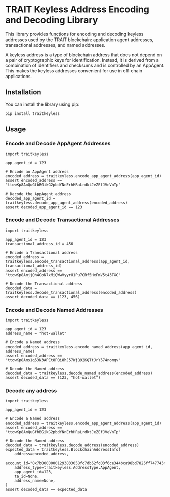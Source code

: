 # TRAIT Keyless Address Encoding and Decoding Library

This library provides functions for encoding and decoding keyless addresses used by the TRAIT blockchain:
application agent addresses, transactional addresses, and named addresses.

A keyless address is a type of blockchain address that does not depend on a pair of
cryptographic keys for identification.
Instead, it is derived from a combination of identifiers and checksums and is controlled by an AppAgent.
This makes the keyless addresses convenient for use in off-chain applications.

## Installation

You can install the library using pip:

``` python3
pip install traitkeyless
```

## Usage

### Encode and Decode AppAgent Addresses

``` python3
import traitkeyless

app_agent_id = 123

# Encode an AppAgent address
encoded_address = traitkeyless.encode_app_agent_address(app_agent_id)
assert encoded_address == "ttowKp8AmQuGfbBGikG2pbdYNnErhHRaLrdktJeZEfJVeVnTp"

# Decode the AppAgent address
decoded_app_agent_id = traitkeyless.decode_app_agent_address(encoded_address)
assert decoded_app_agent_id == 123
```

### Encode and Decode Transactional Addresses

``` python3
import traitkeyless

app_agent_id = 123
transactional_address_id = 456

# Encode a Transactional address
encoded_address = traitkeyless.encode_transactional_address(app_agent_id, transactional_address_id)
assert encoded_address == "ttowKp8AmjjQh4GoN7xMiQWwVyyrU1Pu7GRf5HxFmV5t43TXG"

# Decode the Transactional address
decoded_data = traitkeyless.decode_transactional_address(encoded_address)
assert decoded_data == (123, 456)
```

### Encode and Decode Named Addresses

``` python3
import traitkeyless

app_agent_id = 123
address_name = "hot-wallet"

# Encode a Named address
encoded_address = traitkeyless.encode_named_address(app_agent_id, address_name)
assert encoded_address == "ttowKp8Ams1q53N3APEt8PQi8hJ57WjQ92KQTtJrY574nomqv"

# Decode the Named address
decoded_data = traitkeyless.decode_named_address(encoded_address)
assert decoded_data == (123, "hot-wallet")
```

### Decode any address

``` python3
import traitkeyless

app_agent_id = 123

# Encode a Named address
encoded_address = traitkeyless.encode_app_agent_address(app_agent_id)
assert encoded_address == "ttowKp8AmQuGfbBGikG2pbdYNnErhHRaLrdktJeZEfJVeVnTp"

# Decode the Named address
decoded_data = traitkeyless.decode_address(encoded_address)
expected_data = traitkeyless.BlockchainAddressInfo(
    address=encoded_address,
    account_id="0x7b00000001293833058fc7db52fc03f6ce344bca98bd7825ff747743f1ff63e2",
    address_type=traitkeyless.AddressType.AppAgent,
    app_agent_id=123,
    ta_id=None,
    address_name=None,
)
assert decoded_data == expected_data
```
